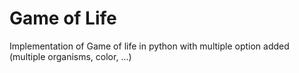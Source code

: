 # Game of Life
Implementation of Game of life in python with multiple option added (multiple organisms, color, ...)
